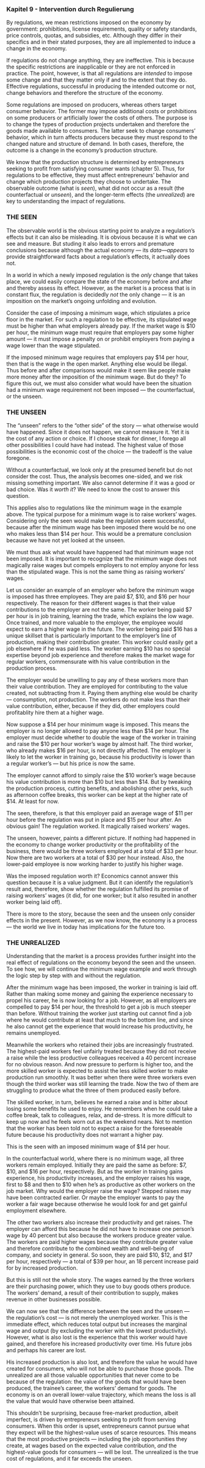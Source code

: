 ### Kapitel 9 - Intervention durch Regulierung

<!-- {"para_id": "09_000_cb45_778b"} -->

By regulations, we mean restrictions imposed on the economy by government: prohibitions, license requirements, quality or safety standards, price controls, quotas, and subsidies, etc. Although they differ in their specifics and in their stated purposes, they are all implemented to induce a change in the economy.

<!-- {"para_id": "09_001_476e_98cb"} -->

If regulations do not change anything, they are ineffective. This is because the specific restrictions are inapplicable or they are not enforced in practice. The point, however, is that all regulations are *intended* to impose some change and that they matter only if and to the extent that they do. Effective regulations, successful in producing the intended outcome or not, change behaviors and therefore the structure of the economy.

<!-- {"para_id": "09_002_0942_6ddc"} -->

Some regulations are imposed on producers, whereas others target consumer behavior. The former may impose additional costs or prohibitions on some producers or artificially lower the costs of others. The purpose is to change the types of production projects undertaken and therefore the goods made available to consumers. The latter seek to change consumers’ behavior, which in turn affects producers because they must respond to the changed nature and structure of demand. In both cases, therefore, the outcome is a change in the economy’s production structure.

<!-- {"para_id": "09_003_6438_7187"} -->

We know that the production structure is determined by entrepreneurs seeking to profit from satisfying consumer wants (chapter 5). Thus, for regulations to be effective, they must affect entrepreneurs’ behavior and change which production projects they choose to undertake. The observable outcome (what is *seen*), what did not occur as a result (the counterfactual or *unseen*), and the longer-term effects (the *unrealized*) are key to understanding the impact of regulations.

### THE SEEN

<!-- {"para_id": "09_004_cffc_f0fd"} -->

The observable world is the obvious starting point to analyze a regulation’s effects but it can also be misleading. It is obvious because it is what we can see and measure. But studing it also leads to errors and premature conclusions because although the actual economy — its *data—appears* to provide straightforward facts about a regulation’s effects, it actually does not.

<!-- {"para_id": "09_005_cf18_9885"} -->

In a world in which a newly imposed regulation is the *only* change that takes place, we could easily compare the state of the economy before and after and thereby assess its effect. However, as the market is a process that is in constant flux, the regulation is decidedly *not* the only change — it is an imposition on the market’s ongoing unfolding and evolution.

<!-- {"para_id": "09_006_ee63_ab12"} -->

Consider the case of imposing a minimum wage, which stipulates a price floor in the market. For such a regulation to be effective, its stipulated wage must be higher than what employers already pay. If the market wage is $10 per hour, the minimum wage must require that employers pay some higher amount — it must impose a penalty on or prohibit employers from paying a wage lower than the wage stipulated.

<!-- {"para_id": "09_007_921e_c17d"} -->

If the imposed minimum wage requires that employers pay $14 per hour, then that is the wage in the open market. Anything else would be illegal. Thus before and after comparisons would make it seem like people make more money after the imposition of the minimum wage. But do they? To figure this out, we must also consider what would have been the situation had a minimum wage requirement not been imposed — the counterfactual, or the unseen.

### THE UNSEEN

<!-- {"para_id": "09_008_f94b_9739"} -->

The “unseen” refers to the “other side” of the story — what otherwise would have happened. Since it does not happen, we cannot measure it. Yet it is the cost of any action or choice. If I choose steak for dinner, I forego all other possibilities I could have had instead. The highest value of those possibilities is the economic cost of the choice — the tradeoff is the value foregone.

<!-- {"para_id": "09_009_adca_8e2e"} -->

Without a counterfactual, we look only at the presumed benefit but do not consider the cost. Thus, the analysis becomes one-sided, and we risk missing something important. We also cannot determine if it was a good or bad choice. Was it *worth it*? We need to know the cost to answer this question.

<!-- {"para_id": "09_010_df3d_8494"} -->

This applies also to regulations like the minimum wage in the example above. The typical purpose for a minimum wage is to raise workers’ wages. Considering only the seen would make the regulation seem successful, because after the minimum wage has been imposed there would be no one who makes less than $14 per hour. This would be a premature conclusion because we have not yet looked at the unseen.

<!-- {"para_id": "09_011_226a_19b6"} -->

We must thus ask what would have happened had that minimum wage not been imposed. It is important to recognize that the minimum wage does not magically raise wages but compels employers to not employ anyone for less than the stipulated wage. This is not the same thing as raising workers’ wages.

<!-- {"para_id": "09_012_54bb_a5a5"} -->

Let us consider an example of an employer who before the minimum wage is imposed has three employees. They are paid $7, $10, and $16 per hour respectively. The reason for their different wages is that their value contributions to the employer are not the same. The worker being paid $7 per hour is in job training, learning the trade, which explains the low wage. Once trained, and more valuable to the employer, the employee would expect to earn a higher wage in the future. The worker being paid $16 has a unique skillset that is particularly important to the employer’s line of production, making their contribution greater. This worker could easily get a job elsewhere if he was paid less. The worker earning $10 has no special expertise beyond job experience and therefore makes the market wage for regular workers, commensurate with his value contribution in the production process.

<!-- {"para_id": "09_013_ad3a_e967"} -->

The employer would be unwilling to pay any of these workers more than their value contribution. They are employed for contributing to the value created, not subtracting from it. Paying them anything else would be charity — consumption, not production. The workers do not make less than their value contribution, either, because if they did, other employers could profitablity hire them at a higher wage.

<!-- {"para_id": "09_014_b1b2_6750"} -->

Now suppose a $14 per hour minimum wage is imposed. This means the employer is no longer allowed to pay anyone less than $14 per hour. The employer must decide whether to double the wage of the worker in training and raise the $10 per hour worker’s wage by almost half. The third worker, who already makes $16 per hour, is not directly affected. The employer is likely to let the worker in training go, because his productivity is lower than a regular worker’s — but his price is now the same.

<!-- {"para_id": "09_015_7dcb_dcf3"} -->

The employer cannot afford to simply raise the $10 worker’s wage because his value contribution is more than $10 but less than $14. But by tweaking the production process, cutting benefits, and abolishing other perks, such as afternoon coffee breaks, this worker can be kept at the higher rate of $14. At least for now.

<!-- {"para_id": "09_016_651d_5d7d"} -->

The seen, therefore, is that this employer paid an average wage of $11 per hour before the regulation was put in place and $15 per hour after. An obvious gain! The regulation worked. It magically raised workers’ wages.

<!-- {"para_id": "09_017_9d50_923f"} -->

The unseen, however, paints a different picture. If nothing had happened in the economy to change worker productivity or the profitability of the business, there would be three workers employed at a total of $33 per hour. Now there are two workers at a total of $30 per hour instead. Also, the lower-paid employee is now working harder to justify his higher wage.

<!-- {"para_id": "09_018_1ff4_d2a2"} -->

Was the imposed regulation worth it? Economics cannot answer this question because it is a value judgment. But it can identify the regulation’s result and, therefore, show whether the regulation fulfilled its promise of raising workers’ wages (it did, for one worker; but it also resulted in another worker being laid off).

<!-- {"para_id": "09_019_ee82_387e"} -->

There is more to the story, because the seen and the unseen only consider effects in the present. However, as we now know, the economy is a process — the world we live in today has implications for the future too.

### THE UNREALIZED

<!-- {"para_id": "09_020_70cf_f997"} -->

Understanding that the market is a process provides further insight into the real effect of regulations on the economy beyond the seen and the unseen. To see how, we will continue the minimum wage example and work through the logic step by step with and without the regulation.

<!-- {"para_id": "09_021_67a2_786c"} -->

After the minimum wage has been imposed, the worker in training is laid off. Rather than making some money and gaining the experience necessary to propel his career, he is now looking for a job. However, as all employers are compelled to pay $14 per hour, the threshold to get a job is much steeper than before. Without training the worker just starting out cannot find a job where he would contribute at least that much to the bottom line, and since he also cannot get the experience that would increase his productivity, he remains unemployed.

<!-- {"para_id": "09_022_6c4c_4be6"} -->

Meanwhile the workers who retained their jobs are increasingly frustrated. The highest-paid workers feel unfairly treated because they did not receive a raise while the less productive colleagues received a 40 percent increase for no obvious reason. And now pressure to perform is higher too, and the more skilled worker is expected to assist the less skilled worker to make production run smoothly. It was better when there were three workers even though the third worker was still learning the trade. Now the two of them are struggling to produce what the three of them produced easily before.

<!-- {"para_id": "09_023_0a13_beb8"} -->

The skilled worker, in turn, believes he earned a raise and is bitter about losing some benefits he used to enjoy. He remembers when he could take a coffee break, talk to colleagues, relax, and de-stress. It is more difficult to keep up now and he feels worn out as the weekend nears. Not to mention that the worker has been told not to expect a raise for the foreseeable future because his productivity does not warrant a higher pay.

<!-- {"para_id": "09_024_34d5_c3f8"} -->

This is the seen with an imposed minimum wage of $14 per hour.

<!-- {"para_id": "09_025_8261_3723"} -->

In the counterfactual world, where there is no minimum wage, all three workers remain employed. Initially they are paid the same as before: $7, $10, and $16 per hour, respectively. But as the worker in training gains experience, his productivity increases, and the employer raises his wage, first to $8 and then to $10 when he’s as productive as other workers on the job market. Why would the employer raise the wage? Stepped raises may have been contracted earlier. Or maybe the employer wants to pay the worker a fair wage because otherwise he would look for and get gainful employment elsewhere.

<!-- {"para_id": "09_026_d882_cd9d"} -->

The other two workers also increase their productivity and get raises. The employer can afford this because he did not have to increase one person’s wage by 40 percent but also because the workers produce greater value. The workers are paid higher wages because they contribute greater value and therefore contribute to the combined wealth and well-being of company, and society in general. So soon, they are paid $10, $12, and $17 per hour, respectively — a total of $39 per hour, an 18 percent increase paid for by increased production.

<!-- {"para_id": "09_027_932e_e11a"} -->

But this is still not the whole story. The wages earned by the three workers are their purchasing power, which they use to buy goods others produce. The workers’ demand, a result of their contribution to supply, makes revenue in other businesses possible.

<!-- {"para_id": "09_028_8811_7e32"} -->

We can now see that the difference between the seen and the unseen — the regulation’s cost — is not merely the unemployed worker. This is the immediate effect, which reduces total output but increases the marginal wage and output (by excluding the worker with the lowest productivity). However, what is also lost is the experience that this worker would have gained, and therefore his increased productivity over time. His future jobs and perhaps his career are lost.

<!-- {"para_id": "09_029_ee88_1d14"} -->

His increased production is also lost, and therefore the value he would have created for consumers, who will not be able to purchase those goods. The unrealized are all those valuable opportunities that never come to be because of the regulation: the value of the goods that would have been produced, the trainee’s career, the workers’ demand for goods. The economy is on an overall lower-value trajectory, which means the loss is all the value that would have otherwise been attained.

<!-- {"para_id": "09_030_1d8b_22cd"} -->

This shouldn’t be surprising, because free-market production, albeit imperfect, is driven by entrepreneurs seeking to profit from serving consumers. When this order is upset, entrepreneurs cannot pursue what they expect will be the highest-value uses of scarce resources. This means that the most productive projects — including the job opportunities they create, at wages based on the expected value contribution, *and* the highest-value goods for consumers — will be lost. The unrealized is the true cost of regulations, and it far exceeds the unseen.
